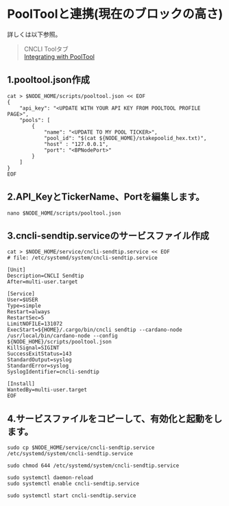 # PoolToolと連携(現在のブロックの高さ)

詳しくは以下参照。  
> CNCLI Toolタブ  
[Integrating with PoolTool](https://www.coincashew.com/coins/overview-ada/guide-how-to-build-a-haskell-stakepool-node/part-iii-operation/configuring-slot-leader-calculation?q=POOLNAME)

## 1.pooltool.json作成
```console
cat > $NODE_HOME/scripts/pooltool.json << EOF
{
    "api_key": "<UPDATE WITH YOUR API KEY FROM POOLTOOL PROFILE PAGE>",
    "pools": [
        {
            "name": "<UPDATE TO MY POOL TICKER>",
            "pool_id": "$(cat ${NODE_HOME}/stakepoolid_hex.txt)",
            "host" : "127.0.0.1",
            "port": "<BPNodePort>"
        }
    ]
}
EOF
```

## 2.API_KeyとTickerName、Portを編集します。
```
nano $NODE_HOME/scripts/pooltool.json
```

## 3.cncli-sendtip.serviceのサービスファイル作成
```console
cat > $NODE_HOME/service/cncli-sendtip.service << EOF
# file: /etc/systemd/system/cncli-sendtip.service

[Unit]
Description=CNCLI Sendtip
After=multi-user.target

[Service]
User=$USER
Type=simple
Restart=always
RestartSec=5
LimitNOFILE=131072
ExecStart=${HOME}/.cargo/bin/cncli sendtip --cardano-node /usr/local/bin/cardano-node --config ${NODE_HOME}/scripts/pooltool.json
KillSignal=SIGINT
SuccessExitStatus=143
StandardOutput=syslog
StandardError=syslog
SyslogIdentifier=cncli-sendtip

[Install]
WantedBy=multi-user.target
EOF
```

## 4.サービスファイルをコピーして、有効化と起動をします。
```
sudo cp $NODE_HOME/service/cncli-sendtip.service /etc/systemd/system/cncli-sendtip.service
```
```
sudo chmod 644 /etc/systemd/system/cncli-sendtip.service
```
```
sudo systemctl daemon-reload
sudo systemctl enable cncli-sendtip.service
```
```
sudo systemctl start cncli-sendtip.service
```
